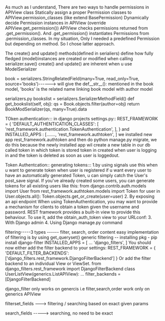 As much as I understand, There are two ways to handle permissions in APIView class
Statically assign a proper Permission classes to APIView.permission_classes (like extend BasePermission)
Dynamically decide Permission instances in APIView (override APIView.get_permission())
APIView checks permissions returned from .get_permission().
And .get_permission() instantiates Permissions from .permission_classes.
In my situation, Only I needed a predefined Permission but depending on method. So I chose latter approach.



The create() and update() methods(defined in serialiers) define how fully fledged (model)instances are 
created or modified when calling serializer.save()
create() and update() are inherent when u use ModelSerializer



book = serializers.StringRelatedField(many=True, read_only=True, source='books')------>
will give the def__str__(): mentioned in the book model, 'books' is the related name linking book model with author model


serializers.py
bookslist = serializers.SerializerMethodField()
def get_bookslist(self, obj):
        qs = Book.objects.filter(author=obj)
        return BookModSerializer(qs, many=True).data





TOken authentication:::
in django projects settings.py::
REST_FRAMEWORK = {
    'DEFAULT_AUTHENTICATION_CLASSES': [
        'rest_framework.authentication.TokenAuthentication',
    ],
}
and INSTALLED_APPS : [......., 'rest_framework.authtoken', ]
we installed new app rest_framework.authtoken and then do python manage.py migrate,
we do this because the newly installed app wil create a new table in our db called token in which token is stored
token in created when user is logging in and the token is deleted as soon as user is loggedout.

Token Authentcation::
generating tokens:::
1.by using signals
use this when u want to generate token when user is registered
if u want every user to have an automatically generated Token, u can simply catch the User's post_save signal.
If you've already created some users, you can generate tokens for all existing users like this:
from django.contrib.auth.models import User
from rest_framework.authtoken.models import Token
for user in User.objects.all():
    Token.objects.get_or_create(user=user)
2. By exposing an api endpoint
When using TokenAuthentication, you may want to provide a mechanism for clients to obtain a token given the
username and password. REST framework provides a built-in view to provide this behaviour. To use it, add the
obtain_auth_token view to your URLconf:
3. With Django admin
4. Using Django manage.py command




filtering-----3 types ------ filter, search, order content
easy implementation of filtering is by using  get_queryset()
generic filtering -- installing pkg - pip install django-filter
                                        INSTALLED_APPS = [
                                                       ...
                                                        'django_filters',
                                         ]
 You should now either add the filter backend to your settings:
REST_FRAMEWORK = {
    'DEFAULT_FILTER_BACKENDS': ['django_filters.rest_framework.DjangoFilterBackend']
}
Or add the filter backend to an individual View or ViewSet.
from django_filters.rest_framework import DjangoFilterBackend
class UserListView(generics.ListAPIView):
    ...
    filter_backends = [DjangoFilterBackend]                                   

django_filter only works on genercis i.e filter,search,order work only on generics APIView

filterset_fields ---> filtering / searching based on exact given params

search_fields -----> searching, no need to be exact